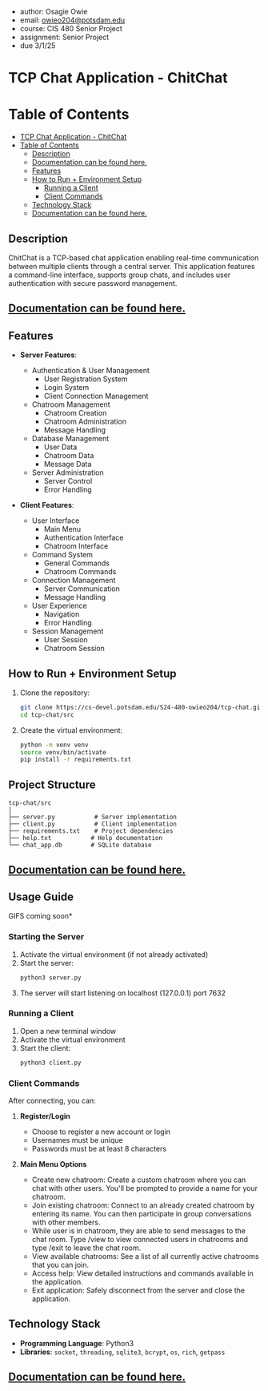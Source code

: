 
 * author: Osagie Owie
 * email: owieo204@potsdam.edu
 * course: CIS 480 Senior Project
 * assignment: Senior Project
 * due 3/1/25 

# TCP Chat Application - ChitChat
# Table of Contents

- [TCP Chat Application - ChitChat](#tcp-chat-application---chitchat)
- [Table of Contents](#table-of-contents)
  - [Description](#description)
  - [Documentation can be found here.](#documentation-can-be-found-here)
  - [Features](#features)
  - [How to Run + Environment Setup](#how-to-run--environment-setup)
    - [Running a Client](#running-a-client)
    - [Client Commands](#client-commands)
  - [Technology Stack](#technology-stack)
  - [Documentation can be found here.](#documentation-can-be-found-here-1)

## Description
ChitChat is a TCP-based chat application enabling real-time communication between multiple clients through a central server. This application features a command-line interface, supports group chats, and includes user authentication with secure password management.

## [Documentation can be found here.](/Documentation/documentation.md)


## Features
- **Server Features**:
  - Authentication & User Management
    - User Registration System
    - Login System
    - Client Connection Management
  - Chatroom Management
    - Chatroom Creation
    - Chatroom Administration
    - Message Handling
  - Database Management
    - User Data
    - Chatroom Data
    - Message Data
  - Server Administration
    - Server Control
    - Error Handling

- **Client Features**:
  - User Interface
    - Main Menu
    - Authentication Interface
    - Chatroom Interface
  - Command System
    - General Commands
    - Chatroom Commands
  - Connection Management
    - Server Communication
    - Message Handling
  - User Experience
    - Navigation 
    - Error Handling
  - Session Management
    - User Session
    - Chatroom Session

## How to Run + Environment Setup
1. Clone the repository:
   ```bash 
   git clone https://cs-devel.potsdam.edu/S24-480-owieo204/tcp-chat.git
   cd tcp-chat/src

2. Create the virtual environment:
   ```bash 
   python -m venv venv
   source venv/bin/activate
   pip install -r requirements.txt

## Project Structure
```
tcp-chat/src
│
├── server.py           # Server implementation
├── client.py           # Client implementation
├── requirements.txt    # Project dependencies
├── help.txt           # Help documentation
└── chat_app.db        # SQLite database
```
## [Documentation can be found here.](/Documentation/documentation.md)

## Usage Guide 
GIFS coming soon*

### Starting the Server

1. Activate the virtual environment (if not already activated)
2. Start the server:
   ```bash
   python3 server.py
   ```
3. The server will start listening on localhost (127.0.0.1) port 7632

### Running a Client

1. Open a new terminal window
2. Activate the virtual environment
3. Start the client:
   ```bash
   python3 client.py
   ```

### Client Commands

After connecting, you can: 

1. **Register/Login**
   - Choose to register a new account or login
   - Usernames must be unique
   - Passwords must be at least 8 characters

2. **Main Menu Options**
   - Create new chatroom: Create a custom chatroom where you can chat with other users. You'll be prompted to provide a name for your chatroom.
   - Join existing chatroom: Connect to an already created chatroom by entering its name. You can then participate in group conversations with other members.
    - While user is in chatroom, they are able to send messages to the chat room. Type /view to view connected users in chatrooms and type /exit to leave the chat room.
   - View available chatrooms: See a list of all currently active chatrooms that you can join.
   - Access help: View detailed instructions and commands available in the application.
   - Exit application: Safely disconnect from the server and close the application.

## Technology Stack
- **Programming Language**: Python3
- **Libraries**: `socket`, `threading`, `sqlite3`, `bcrypt`, `os`, `rich`, `getpass`

## [Documentation can be found here.](/Documentation/documentation.md)







